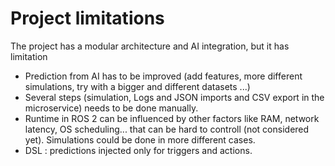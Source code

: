 # Project limitations
The project has a modular architecture and AI integration, but it has limitation 
- Prediction from AI has to be improved (add features, more different simulations, try with a bigger and different datasets ...)
- Several steps (simulation, Logs and JSON imports and CSV export in the microservice) needs to be done manually.
- Runtime in ROS 2 can be influenced by other factors like RAM, network latency, OS scheduling... that can be hard to controll (not considered yet). Simulations could be done in more different cases.
- DSL : predictions injected only for triggers and actions. 

